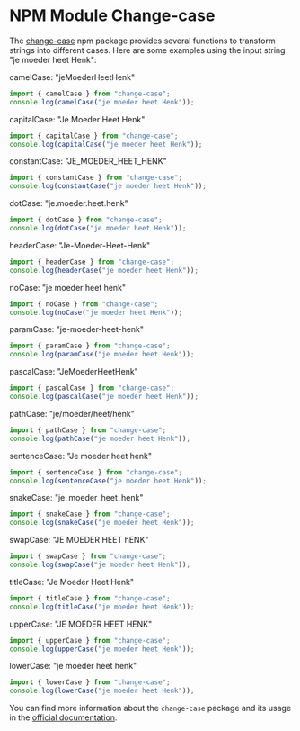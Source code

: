 # NPM Module Change-case

The [change-case](https://www.npmjs.com/package/change-case) npm package provides several functions to transform strings into different cases. Here are some examples using the input string "je moeder heet Henk":


camelCase: "jeMoederHeetHenk"

``` javascript
import { camelCase } from "change-case";
console.log(camelCase("je moeder heet Henk"));
``` 

capitalCase: "Je Moeder Heet Henk"

``` javascript
import { capitalCase } from "change-case";
console.log(capitalCase("je moeder heet Henk"));
``` 

constantCase: "JE_MOEDER_HEET_HENK"

``` javascript
import { constantCase } from "change-case";
console.log(constantCase("je moeder heet Henk"));
``` 

dotCase: "je.moeder.heet.henk"

``` javascript
import { dotCase } from "change-case";
console.log(dotCase("je moeder heet Henk"));
``` 

headerCase: "Je-Moeder-Heet-Henk"

``` javascript
import { headerCase } from "change-case";
console.log(headerCase("je moeder heet Henk"));
``` 

noCase: "je moeder heet henk"

``` javascript
import { noCase } from "change-case";
console.log(noCase("je moeder heet Henk"));
``` 

paramCase: "je-moeder-heet-henk"

``` javascript
import { paramCase } from "change-case";
console.log(paramCase("je moeder heet Henk"));
``` 
pascalCase: "JeMoederHeetHenk"

``` javascript
import { pascalCase } from "change-case";
console.log(pascalCase("je moeder heet Henk"));
``` 

pathCase: "je/moeder/heet/henk"

``` javascript
import { pathCase } from "change-case";
console.log(pathCase("je moeder heet Henk"));
``` 
sentenceCase: "Je moeder heet henk"

``` javascript
import { sentenceCase } from "change-case";
console.log(sentenceCase("je moeder heet Henk"));
``` 
snakeCase: "je_moeder_heet_henk"

``` javascript
import { snakeCase } from "change-case";
console.log(snakeCase("je moeder heet Henk"));
``` 

swapCase: "JE MOEDER HEET hENK"

``` javascript
import { swapCase } from "change-case";
console.log(swapCase("je moeder heet Henk"));
``` 

titleCase: "Je Moeder Heet Henk"

``` javascript
import { titleCase } from "change-case";
console.log(titleCase("je moeder heet Henk"));
``` 

upperCase: "JE MOEDER HEET HENK"

``` javascript
import { upperCase } from "change-case";
console.log(upperCase("je moeder heet Henk"));
``` 

lowerCase: "je moeder heet henk"

``` javascript
import { lowerCase } from "change-case";
console.log(lowerCase("je moeder heet Henk"));
``` 

You can find more information about the `change-case` package and its usage in the [official documentation](https://www.npmjs.com/package/change-case).
